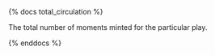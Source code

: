 {% docs total_circulation %}

The total number of moments minted for the particular play.

{% enddocs %}